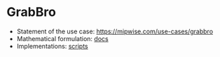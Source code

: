 # GrabBro
- Statement of the use case: https://mipwise.com/use-cases/grabbro
- Mathematical formulation: [docs](docs/README.md)
- Implementations: [scripts](scripts/README.md)
